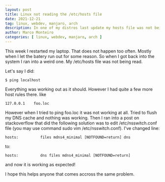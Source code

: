 ```yaml
---
layout: post
title: Linux not reading the /etc/hosts file
date: 2021-12-21
tag: linux, webdev, manjaro, arch
description: In one of my distros last update my hosts file was not being interpreted anymore
author: Marco Monteiro
categories: [ linux, webdev, manjaro, arch ]
---
```

This week I restarted my laptop. That does not happen too often. Mostly when I let the batery run out for some reason. So when I got back into the system I ran into a weird one. My /etc/hosts file was not being read.

<!--more-->

Let's say I did:

    $ ping localhost

Everything was working out as it should. However I had quite a few more host rules there. like

    127.0.0.1    foo.loc

However when I tried to ping foo.loc it was not working at all. Tried to flush my DNS cache and nothing was working. Then I ran into a post on stackoverflow that did the following solution was to edit /etc/nsswitch.conf file (you may use command sudo vim /etc/nsswitch.conf). I've changed line:

    hosts:          files mdns4_minimal [NOTFOUND=return] dns

to:

    hosts:          dns files mdns4_minimal [NOTFOUND=return]

and now it is working as expected!

I hope this helps anyone that comes accross the same problem.

